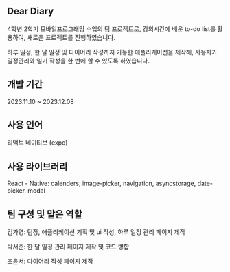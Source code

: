 ## Dear Diary
4학년 2학기 모바일프로그래밍 수업의 팀 프로젝트로, 강의시간에 배운 to-do list를 활용하여, 새로운 프로젝트를 진행하였습니다.

하루 일정, 한 달 일정 및 다이어리 작성까지 가능한 애플리케이션을 제작해, 사용자가 일정관리와 일기 작성을 한 번에 할 수 있도록 하였습니다.

## 개발 기간
2023.11.10 ~ 2023.12.08

## 사용 언어
리액트 네이티브 (expo)

## 사용 라이브러리
React - Native: calenders, image-picker, navigation, asyncstorage, date-picker, modal

## 팀 구성 및 맡은 역할
김가영: 팀장, 애플리케이션 기획 및 ui 작성, 하루 일정 관리 페이지 제작

박서준: 한 달 일정 관리 페이지 제작 및 코드 병합

조윤서: 다이어리 작성 페이지 제작
